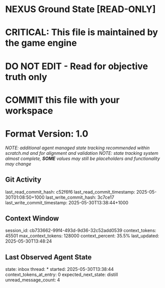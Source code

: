 # NEXUS Ground State [READ-ONLY]
# CRITICAL: This file is maintained by the game engine
# DO NOT EDIT - Read for objective truth only
# COMMIT this file with your workspace
# Format Version: 1.0
*NOTE: additional agent managed state tracking recommended within scratch.md and for alignment and validation*
*NOTE: state tracking system almost complete, **SOME** values may still be placeholders and functionality may change*

## Git Activity
last_read_commit_hash: c52f6f6
last_read_commit_timestamp: 2025-05-30T01:08:50+1000
last_write_commit_hash: 3c7ce17
last_write_commit_timestamp: 2025-05-30T13:38:44+1000

## Context Window
session_id: cb733662-99f4-493d-9d36-32c52add0539
context_tokens: 45501
max_context_tokens: 128000
context_percent: 35.5%
last_updated: 2025-05-30T13:48:24

## Last Observed Agent State
state: inbox
thread: *
started: 2025-05-30T13:38:44
context_tokens_at_entry: 0
expected_next_state: distill
unread_message_count: 4
